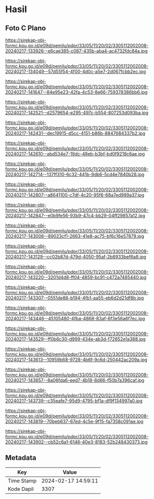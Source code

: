 # Hasil

## Foto C Plano

https://sirekap-obj-formc.kpu.go.id/e09d/pemilu/pdpr/33/05/11/20/02/3305112002008-20240217-133926--e6cae385-c087-435b-aba4-ac4732fdc84a.jpg

https://sirekap-obj-formc.kpu.go.id/e09d/pemilu/pdpr/33/05/11/20/02/3305112002008-20240217-134049--57d55f54-4f00-4d0c-a5e7-2d067fcbb2ec.jpg

https://sirekap-obj-formc.kpu.go.id/e09d/pemilu/pdpr/33/05/11/20/02/3305112002008-20240217-141647--84e95e23-42fa-4c53-8e66-759378386bb6.jpg

https://sirekap-obj-formc.kpu.go.id/e09d/pemilu/pdpr/33/05/11/20/02/3305112002008-20240217-142521--d2579654-e295-497c-b554-807253d093ba.jpg

https://sirekap-obj-formc.kpu.go.id/e09d/pemilu/pdpr/33/05/11/20/02/3305112002008-20240217-142431--dec19915-d5cc-4151-b86b-8847684337b2.jpg

https://sirekap-obj-formc.kpu.go.id/e09d/pemilu/pdpr/33/05/11/20/02/3305112002008-20240217-142610--abd534e7-19dc-48eb-b3bf-bd0f9218c6ae.jpg

https://sirekap-obj-formc.kpu.go.id/e09d/pemilu/pdpr/33/05/11/20/02/3305112002008-20240217-142714--137ff310-6c32-441b-9db6-5cd4e7840b28.jpg

https://sirekap-obj-formc.kpu.go.id/e09d/pemilu/pdpr/33/05/11/20/02/3305112002008-20240217-142807--a8641100-c7df-4c20-95f6-68a7ed989a37.jpg

https://sirekap-obj-formc.kpu.go.id/e09d/pemilu/pdpr/33/05/11/20/02/3305112002008-20240217-142847--e0b9fe56-93b9-47c4-bb29-04ff29857a12.jpg

https://sirekap-obj-formc.kpu.go.id/e09d/pemilu/pdpr/33/05/11/20/02/3305112002008-20240217-143006--89023cf1-2663-41e8-ac75-bf6c16e57879.jpg

https://sirekap-obj-formc.kpu.go.id/e09d/pemilu/pdpr/33/05/11/20/02/3305112002008-20240217-143129--cc02b87d-479d-4050-95af-2b8933bef6a8.jpg

https://sirekap-obj-formc.kpu.go.id/e09d/pemilu/pdpr/33/05/11/20/02/3305112002008-20240217-143220--3201d4d8-ff04-4859-bc91-c472a7485440.jpg

https://sirekap-obj-formc.kpu.go.id/e09d/pemilu/pdpr/33/05/11/20/02/3305112002008-20240217-143307--0551de88-b194-4fb1-aa55-eb6d2d21df8b.jpg

https://sirekap-obj-formc.kpu.go.id/e09d/pemilu/pdpr/33/05/11/20/02/3305112002008-20240217-143446--45105480-4fba-4868-83af-6f3e56a6f7ec.jpg

https://sirekap-obj-formc.kpu.go.id/e09d/pemilu/pdpr/33/05/11/20/02/3305112002008-20240217-143529--ff0b6c30-d999-434e-ab3d-f72652e1a388.jpg

https://sirekap-obj-formc.kpu.go.id/e09d/pemilu/pdpr/33/05/11/20/02/3305112002008-20240217-143613--10959b68-9728-4b6f-9c6d-250442ac209a.jpg

https://sirekap-obj-formc.kpu.go.id/e09d/pemilu/pdpr/33/05/11/20/02/3305112002008-20240217-143657--8a06fda6-eed7-4b18-8d66-f50b7a396caf.jpg

https://sirekap-obj-formc.kpu.go.id/e09d/pemilu/pdpr/33/05/11/20/02/3305112002008-20240217-143739--c35eafe7-95d9-4795-bf1a-df9f134997a0.jpg

https://sirekap-obj-formc.kpu.go.id/e09d/pemilu/pdpr/33/05/11/20/02/3305112002008-20240217-143819--70beb637-67ed-4c5e-9f15-fa7358c091ae.jpg

https://sirekap-obj-formc.kpu.go.id/e09d/pemilu/pdpr/33/05/11/20/02/3305112002008-20240217-143902--cb52c6a1-6146-40e3-8183-52b248430373.jpg


## Metadata

| Key        | Value               |
| ---------- | ------------------- |
| Time Stamp | 2024-02-17 14:59:11 |
| Kode Dapil | 3307                |




